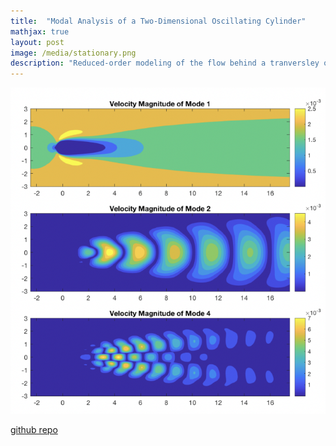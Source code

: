 ```yaml
---
title:  "Modal Analysis of a Two-Dimensional Oscillating Cylinder"
mathjax: true
layout: post
image: /media/stationary.png
description: "Reduced-order modeling of the flow behind a tranversley oscillating cyclinder using Dynamic Mode Decomposition"
---
```


![stationary](/media/stationary.png)


[github repo](https://github.com/smkondo/oscillatingcylinder)


